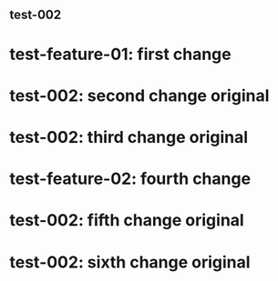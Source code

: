 ## test-002
# test-feature-01: first change
# test-002: second change original
# test-002: third change original
# test-feature-02: fourth change
# test-002: fifth change original
# test-002: sixth change original
